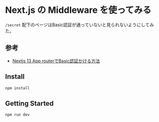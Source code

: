 # Next.js の Middleware を使ってみる

`/secret` 配下のページはBasic認証が通っていないと見られないようにしてみた。

## 参考

- [Nextjs 13 App routerでBasic認証かける方法](https://zenn.dev/ksyunnnn/articles/3aae5870e6a1fe)

## Install

```bash
npm install
```

## Getting Started

```bash
npm run dev
```

